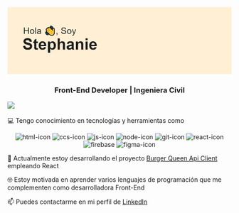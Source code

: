 ![](header.png)
<h3 align='center'> Front-End Developer | Ingeniera Civil </h3>

![](https://komarev.com/ghpvc/?username=smmu94&color=ff69b4)

💻 Tengo conocimiento en tecnologías y herramientas como 

<div align='center'>
<img src="https://user-images.githubusercontent.com/92060330/170595262-6438fe27-f85a-4643-ae5d-4bd085d49156.png" alt="html-icon" width=40px />
<img src="https://user-images.githubusercontent.com/92060330/170595448-c7456871-b33d-4cd6-ae19-9dcb995da0ab.png" alt="ccs-icon" width=40px />
<img src="https://user-images.githubusercontent.com/92060330/170598146-590237d7-6119-49e3-9aef-2e5c42ee7954.png" alt="js-icon" width=40px />
<img src="https://user-images.githubusercontent.com/92060330/170595546-75377da3-b631-4616-b2fc-f6100591d1f4.png" alt="node-icon" width=40px />
<img src="https://user-images.githubusercontent.com/92060330/170595581-106994c9-fa83-4ee0-8092-d1128d028fa1.png" alt="git-icon" width=40px />
<img src="https://user-images.githubusercontent.com/92060330/170595698-76272605-9c2b-43c0-915c-95efb5005393.png" alt="react-icon" width=40px />
<img src="https://user-images.githubusercontent.com/92060330/170595813-b542755f-b6d5-4a8a-b79f-d4e0030f0bb5.png" alt="firebase" width=40px />
<img src="https://user-images.githubusercontent.com/92060330/170595857-f6687615-1815-4cfe-9595-f23cd7c8124a.png" alt="figma-icon" width=40px />
</div>


🍔 Actualmente estoy desarrollando el proyecto [Burger Queen Api Client](https://github.com/smmu94/BOG004-burger-queen-api-client) empleando React 

🤓 Estoy motivada en aprender varios lenguajes de programación que me complementen como desarrolladora Front-End

📫 Puedes contactarme en mi perfil de [LinkedIn](https://www.linkedin.com/in/stephaniemoralesu/)





<!--
**smmu94/smmu94** is a ✨ _special_ ✨ repository because its `README.md` (this file) appears on your GitHub profile.

Here are some ideas to get you started:


- 🌱 I’m currently learning ...
- 👯 I’m looking to collaborate on ...
- 🤔 I’m looking for help with ...
- 💬 Ask me about ...
-  How to reach me: ...
- 😄 Pronouns: ...
- ⚡ Fun fact: ...
-->











